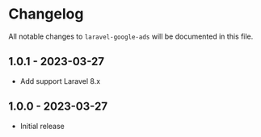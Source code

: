 # Changelog

All notable changes to `laravel-google-ads` will be documented in this file.

## 1.0.1 - 2023-03-27

-   Add support Laravel 8.x

## 1.0.0 - 2023-03-27

-   Initial release
